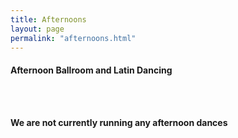 ```yaml
---
title: Afternoons
layout: page
permalink: "afternoons.html"
---
```



<article class="grid_12 center-text">
<h4>Afternoon Ballroom and Latin Dancing</h4>
</article>

  <BR>
    <BR>
<article class="grid_12 center-text padded-bottom">
  <dl>
          <dt><strong>We are not currently running any afternoon dances</strong></dt>
      </dl>
    <BR>
        <BR>
</article>



